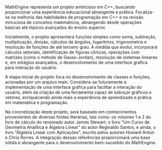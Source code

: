 MathEngine representa um projeto ambicioso em C++, buscando proporcionar uma experiência educacional abrangente e prática. Focaliza-se na melhoria das habilidades de programação em C++ e na revisão minuciosa de conceitos matemáticos, abrangendo desde operações básicas até tópicos avançados do ensino superior.

Inicialmente, o projeto apresentará funções simples como soma, subtração, multiplicação, divisão, cálculos de ângulos, logaritmos, trigonometria e resolução de funções de até terceiro grau. À medida que evolui, incorporará cálculos vetoriais, identificação de figuras cônicas, operações com matrizes (como o método de Gauss-Jordan), resolução de sistemas lineares e, em estágios avançados, o desenvolvimento de uma interface gráfica para interação do usuário.

A etapa inicial do projeto foca no desenvolvimento de classes e funções, acionadas por um arquivo main. Considera-se futuramente a implementação de uma interface gráfica para facilitar a interação do usuário, além da criação de uma ferramenta capaz de esboçar gráficos e vetores, enriquecendo ainda mais a experiência de aprendizado e prática em matemática e programação.

Na concretização deste projeto, será baseado em conhecimentos provenientes de diversas fontes literárias, tais como: os volumes 1 e 2 do livro de cálculo do renomado autor James Stewart; o livro "Um Curso de Geometria Analítica e Álgebra Linear" do autor Reginaldo Santos; e ainda, o livro "Álgebra Linear com Aplicações", escrito pelos autores Howard Anton e Chris Rorres. A integração dessas referências proporcionará uma base sólida e abrangente para o desenvolvimento bem-sucedido do MathEngine.
